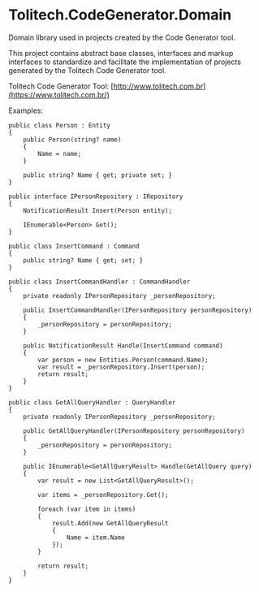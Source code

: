 # Tolitech.CodeGenerator.Domain
Domain library used in projects created by the Code Generator tool.

This project contains abstract base classes, interfaces and markup interfaces to standardize and facilitate the implementation of projects generated by the Tolitech Code Generator tool. 

Tolitech Code Generator Tool: [http://www.tolitech.com.br](https://www.tolitech.com.br/)

Examples:

```
public class Person : Entity
{
    public Person(string? name)
    {
        Name = name;
    }

    public string? Name { get; private set; }
}
```

```
public interface IPersonRepository : IRepository
{
    NotificationResult Insert(Person entity);

    IEnumerable<Person> Get();
}
```

```
public class InsertCommand : Command
{
    public string? Name { get; set; }
}
```

```
public class InsertCommandHandler : CommandHandler
{
	private readonly IPersonRepository _personRepository;

	public InsertCommandHandler(IPersonRepository personRepository)
	{
		_personRepository = personRepository;
	}

	public NotificationResult Handle(InsertCommand command)
	{
		var person = new Entities.Person(command.Name);
		var result = _personRepository.Insert(person);
		return result;
	}
}
```

```
public class GetAllQueryHandler : QueryHandler
{
	private readonly IPersonRepository _personRepository;

	public GetAllQueryHandler(IPersonRepository personRepository)
	{
		_personRepository = personRepository;
	}

	public IEnumerable<GetAllQueryResult> Handle(GetAllQuery query)
	{
		var result = new List<GetAllQueryResult>();

		var items = _personRepository.Get();

		foreach (var item in items)
		{
			result.Add(new GetAllQueryResult
			{
				Name = item.Name
			});
		}

		return result;
	}
}
```
